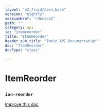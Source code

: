 ```yaml
---
layout: "v2_fluid/docs_base"
version: "nightly"
versionHref: "/docs/v2"
path: ""
category: api
id: "itemreorder"
title: "ItemReorder"
header_sub_title: "Ionic API Documentation"
doc: "ItemReorder"
docType: "class"

---
```










<h1 class="api-title">
<a class="anchor" name="item-reorder" href="#item-reorder"></a>

ItemReorder
<h3><code>ion-reorder</code></h3>






</h1>

<a class="improve-v2-docs" href="http://github.com/driftyco/ionic/edit/2.0//src/components/item/item-reorder.ts#L2">
Improve this doc
</a>











<!-- @usage tag -->


<!-- @property tags -->



<!-- instance methods on the class -->


<!-- related link --><!-- end content block -->


<!-- end body block -->

